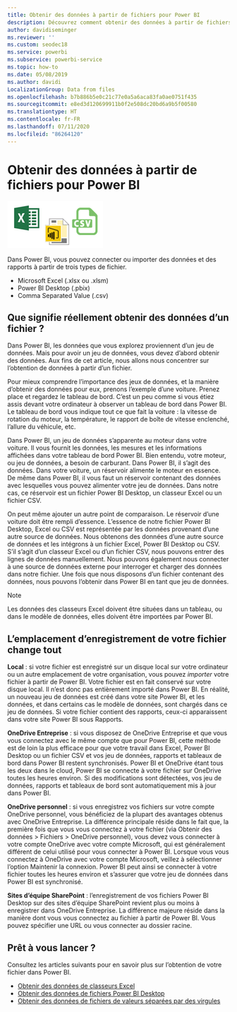 ```yaml
---
title: Obtenir des données à partir de fichiers pour Power BI
description: Découvrez comment obtenir des données à partir de fichiers Excel, Power BI Desktop et CSV dans Power BI
author: davidiseminger
ms.reviewer: ''
ms.custom: seodec18
ms.service: powerbi
ms.subservice: powerbi-service
ms.topic: how-to
ms.date: 05/08/2019
ms.author: davidi
LocalizationGroup: Data from files
ms.openlocfilehash: b7b886b5e0c21c77e0a5a6aca83fa0ae0751f435
ms.sourcegitcommit: e8ed3d120699911b0f2e508dc20bd6a9b5f00580
ms.translationtype: HT
ms.contentlocale: fr-FR
ms.lasthandoff: 07/11/2020
ms.locfileid: "86264120"
---
```

# <a name="get-data-from-files-for-power-bi"></a>Obtenir des données à partir de fichiers pour Power BI
![Icône Excel, Power BI et CSV](media/service-get-data-from-files/file_icons.png)

Dans Power BI, vous pouvez connecter ou importer des données et des rapports à partir de trois types de fichier.

* Microsoft Excel (.xlsx ou .xlsm)
* Power BI Desktop (.pbix)
* Comma Separated Value (.csv)

## <a name="what-does-get-data-from-a-file-really-mean"></a>Que signifie réellement obtenir des données d’un fichier ?
Dans Power BI, les données que vous explorez proviennent d’un jeu de données. Mais pour avoir un jeu de données, vous devez d’abord obtenir des données. Aux fins de cet article, nous allons nous concentrer sur l’obtention de données à partir d’un fichier.

Pour mieux comprendre l’importance des jeux de données, et la manière d’obtenir des données pour eux, prenons l’exemple d’une voiture. Prenez place et regardez le tableau de bord. C’est un peu comme si vous étiez assis devant votre ordinateur à observer un tableau de bord dans Power BI. Le tableau de bord vous indique tout ce que fait la voiture : la vitesse de rotation du moteur, la température, le rapport de boîte de vitesse enclenché, l’allure du véhicule, etc.

Dans Power BI, un jeu de données s’apparente au moteur dans votre voiture. Il vous fournit les données, les mesures et les informations affichées dans votre tableau de bord Power BI. Bien entendu, votre moteur, ou jeu de données, a besoin de carburant. Dans Power BI, il s’agit des données. Dans votre voiture, un réservoir alimente le moteur en essence. De même dans Power BI, il vous faut un réservoir contenant des données avec lesquelles vous pouvez alimenter votre jeu de données. Dans notre cas, ce réservoir est un fichier Power BI Desktop, un classeur Excel ou un fichier CSV.

On peut même ajouter un autre point de comparaison. Le réservoir d’une voiture doit être rempli d’essence. L’essence de notre fichier Power BI Desktop, Excel ou CSV est représentée par les données provenant d’une autre source de données. Nous obtenons des données d’une autre source de données et les intégrons à un fichier Excel, Power BI Desktop ou CSV. S’il s’agit d’un classeur Excel ou d’un fichier CSV, nous pouvons entrer des lignes de données manuellement. Nous pouvons également nous connecter à une source de données externe pour interroger et charger des données dans notre fichier. Une fois que nous disposons d’un fichier contenant des données, nous pouvons l’obtenir dans Power BI en tant que jeu de données.

> [!NOTE]
> Les données des classeurs Excel doivent être situées dans un tableau, ou dans le modèle de données, elles doivent être importées par Power BI.
> 
> 

## <a name="where-your-file-is-saved-makes-a-difference"></a>L’emplacement d’enregistrement de votre fichier change tout
**Local** : si votre fichier est enregistré sur un disque local sur votre ordinateur ou un autre emplacement de votre organisation, vous pouvez *importer* votre fichier à partir de Power BI. Votre fichier est en fait conservé sur votre disque local. Il n’est donc pas entièrement importé dans Power BI. En réalité, un nouveau jeu de données est créé dans votre site Power BI, et les données, et dans certains cas le modèle de données, sont chargés dans ce jeu de données. Si votre fichier contient des rapports, ceux-ci apparaissent dans votre site Power BI sous Rapports.

**OneDrive Entreprise** : si vous disposez de OneDrive Entreprise et que vous vous connectez avec le même compte que pour Power BI, cette méthode est de loin la plus efficace pour que votre travail dans Excel, Power BI Desktop ou un fichier CSV et vos jeu de données, rapports et tableaux de bord dans Power BI restent synchronisés. Power BI et OneDrive étant tous les deux dans le cloud, Power BI se connecte à votre fichier sur OneDrive toutes les heures environ. Si des modifications sont détectées, vos jeu de données, rapports et tableaux de bord sont automatiquement mis à jour dans Power BI.

**OneDrive personnel** : si vous enregistrez vos fichiers sur votre compte OneDrive personnel, vous bénéficiez de la plupart des avantages obtenus avec OneDrive Entreprise. La différence principale réside dans le fait que, la première fois que vous vous connectez à votre fichier (via Obtenir des données > Fichiers > OneDrive personnel), vous devez vous connecter à votre compte OneDrive avec votre compte Microsoft, qui est généralement différent de celui utilisé pour vous connecter à Power BI. Lorsque vous vous connectez à OneDrive avec votre compte Microsoft, veillez à sélectionner l’option Maintenir la connexion. Power BI peut ainsi se connecter à votre fichier toutes les heures environ et s’assurer que votre jeu de données dans Power BI est synchronisé.

**Sites d’équipe SharePoint** : l’enregistrement de vos fichiers Power BI Desktop sur des sites d’équipe SharePoint revient plus ou moins à enregistrer dans OneDrive Entreprise. La différence majeure réside dans la manière dont vous vous connectez au fichier à partir de Power BI. Vous pouvez spécifier une URL ou vous connecter au dossier racine.

## <a name="ready-to-get-started"></a>Prêt à vous lancer ?
Consultez les articles suivants pour en savoir plus sur l’obtention de votre fichier dans Power BI.

* [Obtenir des données de classeurs Excel](service-excel-workbook-files.md)
* [Obtenir des données de fichiers Power BI Desktop](service-desktop-files.md)
* [Obtenir des données de fichiers de valeurs séparées par des virgules](service-comma-separated-value-files.md)

